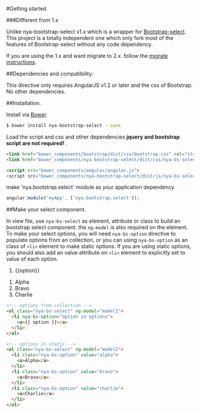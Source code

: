 #Getting started

###Different from 1.x

Unlike nya-bootstrap-select v1.x which is a wrapper for [Bootstrap-select](https://github.com/silviomoreto/bootstrap-select). This project
is a totally independent one which only fork most of the features of Bootstrap-select without any code dependency.

If you are using the 1.x and want migrate to 2.x. follow the [migrate instructions](#/main/migrate-instructions).

##Dependencies and compatibility:

This directive only requires AngularJS v1.2 or later and the css of Bootstrap. No other dependencies.
 
##Installation.

Install via [Bower](http://bower.io).

```bash
$ bower install nya-bootstrap-select --save
```

Load the script and css and other dependencies **jquery and bootstrap script are not required!** .

```html
<link href="bower_components/bootstrap/dist/css/bootstrap.css" rel="stylesheet">
<link href="bower_components/nya-bootstrap-select/dist/css/nya-bs-select.css" rel="stylesheet">

<script src="bower_components/angular/angular.js">
<script src="bower_components/nya-bootstrap-select/dist/js/nya-bs-select.js"></script>
```

make 'nya.bootstrap.select' module as your application dependency.

```javascript
angular.module('myApp', ['nya.bootstrap.select']);
```

##Make your select component.

In view file, use `nya-bs-select` as element, attribute or class to build an bootstrap select component. the `ng-model` is also required on the element.
To make your select options, you will need `nya-bs-option` directive to populate options from an collection, or you can using `nya-bs-option` as an class
of `<li>` element to make static options. If you are using static options, you should also add an value attribute on `<li>` element to explicitly set to value of each option.


<form class="form-inline">
  <ol class="nya-bs-select" ng-model="model1">
    <li nya-bs-option="option in options">
      <a>{{option}}</a>
    </li>
  </ol>
  <ol class="nya-bs-select" ng-model="model2">
    <li class="nya-bs-option" value="alpha">
      <a>Alpha</a>
    </li>
    <li class="nya-bs-option" value="bravo">
      <a>Bravo</a>
    </li>
    <li class="nya-bs-option" value="charlie">
      <a>Charlie</a>
    </li>
  </ol>
</form>

```html
<!-- options from collection -->
<ol class="nya-bs-select" ng-model="model1">
  <li nya-bs-option="option in options">
    <a>{{ option }}</a>
  </li>
</ol>

<!-- options in static -->
<ol class="nya-bs-select" ng-model="model2">
  <li class="nya-bs-option" value="alpha">
    <a>Alpha</a>
  </li>
  <li class="nya-bs-option" value="bravo">
    <a>Bravo</a>
  </li>
  <li class="nya-bs-option" value="charlie">
    <a>Charlie</a>
  </li>
</ol>
```


